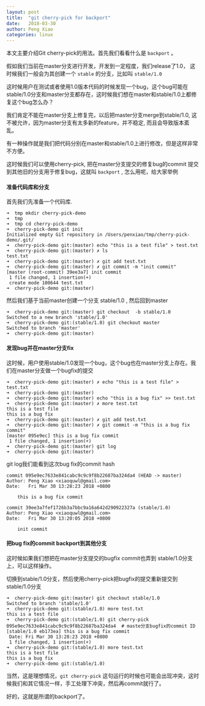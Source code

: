 ```yaml
---
layout: post
title:  "git cherry-pick for backport"
date:   2018-03-30
author: Peng Xiao
categories: linux
---
```


本文主要介绍Git cherry-pick的用法。首先我们看看什么是 `backport` 。

假如我们当前在master分支进行开发，开发到一定程度，我们release了1.0， 这时候我们一般会为其创建一个 `stable` 的分支，比如叫 `stable/1.0`

这时候用户在测试或者使用1.0版本代码的时候发现一个bug，这个bug可能在 stable/1.0分支和master分支都存在，这时候我们想在master和stable/1.0上都修复这个bug怎么办？

我们肯定不能在master分支上修复完，以后把master分支merge到stable/1.0, 这不被允许，因为master分支有太多新的feature，并不稳定, 而且会导致版本紊乱。

有一种操作就是我们把代码分别在master和stable/1.0上进行修改，但是这样非常不方便。

这时候我们可以使用cherry-pick, 把在master分支提交的修复bug的commit 提交到其他旧的分支用于修复bug，这就叫 `backport` ,  怎么用呢，给大家举例



#### 准备代码库和分支

首先我们先准备一个代码库.

```
➜  tmp mkdir cherry-pick-demo
➜  tmp
➜  tmp cd cherry-pick-demo
➜  cherry-pick-demo git init
Initialized empty Git repository in /Users/penxiao/tmp/cherry-pick-demo/.git/
➜  cherry-pick-demo git:(master) echo "this is a test file" > test.txt
➜  cherry-pick-demo git:(master) ✗ ls
test.txt
➜  cherry-pick-demo git:(master) ✗ git add test.txt
➜  cherry-pick-demo git:(master) ✗ git commit -m "init commit"
[master (root-commit) 39ee3a7] init commit
 1 file changed, 1 insertion(+)
 create mode 100644 test.txt
➜  cherry-pick-demo git:(master)
```

然后我们基于当前master创建一个分支 stable/1.0 , 然后回到master

```
➜  cherry-pick-demo git:(master) git checkout  -b stable/1.0
Switched to a new branch 'stable/1.0'
➜  cherry-pick-demo git:(stable/1.0) git checkout master
Switched to branch 'master'
➜  cherry-pick-demo git:(master)
```

#### 发现bug并在master分支fix

这时候，用户使用stable/1.0发现一个bug，这个bug也在master分支上存在。我们在master分支做一个bugfix的提交


```
➜  cherry-pick-demo git:(master) ✗ echo "this is a test file" > test.txt
➜  cherry-pick-demo git:(master)
➜  cherry-pick-demo git:(master) echo "this is a bug fix" >> test.txt
➜  cherry-pick-demo git:(master) ✗ more test.txt
this is a test file
this is a bug fix
➜  cherry-pick-demo git:(master) ✗ git add test.txt
➜  cherry-pick-demo git:(master) ✗ git commit -m "this is a bug fix commit"
[master 095e9ec] this is a bug fix commit
 1 file changed, 1 insertion(+)
➜  cherry-pick-demo git:(master) git log
➜  cherry-pick-demo git:(master)
```

git log我们能看到这次bug fix的commit hash

```
commit 095e9ec7633e841cabc9c9c9f8b22687ba324da4 (HEAD -> master)
Author: Peng Xiao <xiaoquwl@gmail.com>
Date:   Fri Mar 30 13:28:23 2018 +0800

    this is a bug fix commit

commit 39ee3a7fef1726b3a7bbc9a16a642d290922327a (stable/1.0)
Author: Peng Xiao <xiaoquwl@gmail.com>
Date:   Fri Mar 30 13:20:05 2018 +0800

    init commit
```

#### 把bug fix的commit backport到其他分支

这时候如果我们想把在master分支提交的bugfix commit也弄到 stable/1.0分支上，可以这样操作。

切换到stable/1.0分支，然后使用cherry-pick把bugfix的提交重新提交到 stable/1.0分支

```
➜  cherry-pick-demo git:(master) git checkout stable/1.0
Switched to branch 'stable/1.0'
➜  cherry-pick-demo git:(stable/1.0) more test.txt
this is a test file
➜  cherry-pick-demo git:(stable/1.0) git cherry-pick 095e9ec7633e841cabc9c9c9f8b22687ba324da4  # maste分支bugfix的commit ID
[stable/1.0 eb173ea] this is a bug fix commit
 Date: Fri Mar 30 13:28:23 2018 +0800
 1 file changed, 1 insertion(+)
➜  cherry-pick-demo git:(stable/1.0) more test.txt
this is a test file
this is a bug fix
➜  cherry-pick-demo git:(stable/1.0)
```

当然，这是理想情况，`git cherry-pick` 这句运行的时候也可能会出现冲突，这时候我们和其它情况一样，手工处理下冲突，然后再commit就行了。

好的，这就是所谓的backport了。